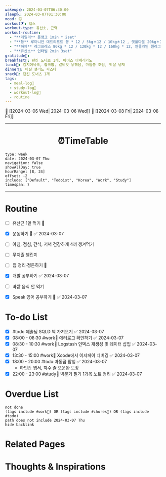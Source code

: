 ```yaml
---
wakeup🌞: 2024-03-07T06:30:00
sleep🌜: 2024-03-07T01:30:00
mood: 😞
workout🏋️: 헬스
workout-type: 유산소, 근력
workout-routine:
  - "**데일리** 플랭크 1min * 2set"
  - "**등** 루마니안 데드리프트 봉 * 12 / 5kg＊12 / 10kg＊12 , 랫풀다운 20kg＊12 / 25kg * 12 * 2set"
  - "**하체** 레그프레스 80kg * 12 / 120kg * 12 / 160kg * 12, 인클라인 원레그 데드리프트 봉 * 12 "
  - "**유산소** 인터벌 2min 3set"
gratitude🙏: 
breakfast🍳: 던킨 도너츠 1개, 아이스 아메리카노
lunch🍚: 김치어묵국, 잡곡밥, 갈비맛 닭볶음, 마늘쫑 조림, 맛살 냉채
dinner🥗: 바질 샐러드 파스타
snack🍬: 던킨 도너츠 1개
tags:
  - meal-log📝
  - study-log📓
  - workout-log💪
  - routine
---
```


🔺 [[2024-03-06 Wed| 2024-03-06 Wed]]
🔻 [[2024-03-08 Fri| 2024-03-08 Fri]]
___
<h1> <center>⏰TimeTable </center> </h1>

```gEvent
type: week
date: 2024-03-07 Thu
navigation: false
showAllDay: true
hourRange: [8, 24]
offset: -2
include: ["Default", "Todoist", "Korea", "Work", "Study"]
timespan: 7
```

--- 


# Routine 

- [ ] 유산균 1알 먹기 🔼 
- [x] 운동하기 🔼 ✅ 2024-03-07
- [ ] 아침, 점심, 간식, 저녁 건강하게 4끼 챙겨먹기
- [ ] 무지출 챌린지 
- [ ] 집 정리·정돈하기 🔼
- [x] 개발 공부하기 ✅ 2024-03-07
- [ ] 바깥 음식 안 먹기 
- [x] Speak 영어 공부하기 🔼 ✅ 2024-03-07


# To-do List

- [x] #todo 예솔님 SQLD 책 가져오기 ✅ 2024-03-07
- [x] 08:00 - 08:30 #work💼 에러로그 확인하기 ✅ 2024-03-07
- [x] 08:30 - 10:30 #work💼 Logstash 인덱스 재생성 및 데이터 삽입 ✅ 2024-03-07
- [x] 13:30 - 15:00 #work💼 Xcode에서 이지페이 디버깅 ✅ 2024-03-07
- [x] 18:00 - 20:00 #todo 마동곰 팝업 ✅ 2024-03-07
	- 하인간 엽서, 지수 줄 오운완 도장
- [x] 22:00 - 23:00 #study📓 빅분기 필기 1과목 노트 정리 ✅ 2024-03-07

# Overdue List
```tasks
not done
(tags include #work💼) OR (tags include #chores🧺) OR (tags include #todo)
path does not include 2024-03-07 Thu
hide backlink
```

# Related Pages



# Thoughts & Inspirations

